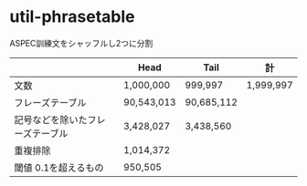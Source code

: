 # util-phrasetable

ASPEC訓練文をシャッフルし2つに分割

|  | Head | Tail | 計 |
| ------------- | ------------- | ------------- | ------------- |
| 文数 | 1,000,000 | 999,997 | 1,999,997 |
| フレーズテーブル | 90,543,013 | 90,685,112 |  |
| 記号などを除いたフレーズテーブル | 3,428,027 | 3,438,560 |  |
| 重複排除 | 1,014,372 |  |  |
| 閾値 0.1を超えるもの | 950,505 |  |  |
